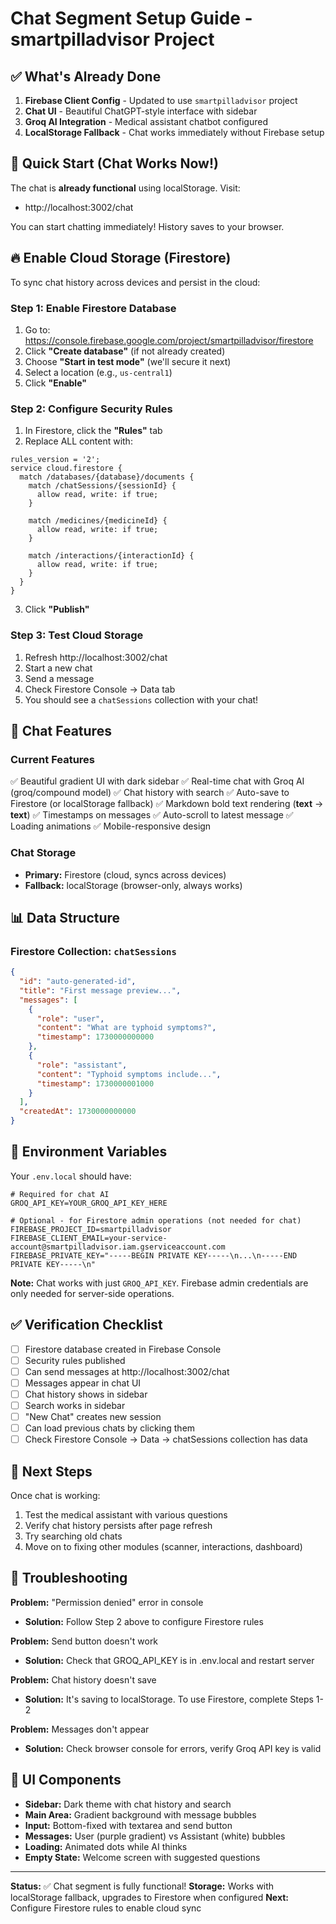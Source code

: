 # Chat Segment Setup Guide - smartpilladvisor Project

## ✅ What's Already Done

1. **Firebase Client Config** - Updated to use `smartpilladvisor` project
2. **Chat UI** - Beautiful ChatGPT-style interface with sidebar
3. **Groq AI Integration** - Medical assistant chatbot configured
4. **LocalStorage Fallback** - Chat works immediately without Firebase setup

## 🚀 Quick Start (Chat Works Now!)

The chat is **already functional** using localStorage. Visit:
- http://localhost:3002/chat

You can start chatting immediately! History saves to your browser.

## 🔥 Enable Cloud Storage (Firestore)

To sync chat history across devices and persist in the cloud:

### Step 1: Enable Firestore Database

1. Go to: https://console.firebase.google.com/project/smartpilladvisor/firestore
2. Click **"Create database"** (if not already created)
3. Choose **"Start in test mode"** (we'll secure it next)
4. Select a location (e.g., `us-central1`)
5. Click **"Enable"**

### Step 2: Configure Security Rules

1. In Firestore, click the **"Rules"** tab
2. Replace ALL content with:

```
rules_version = '2';
service cloud.firestore {
  match /databases/{database}/documents {
    match /chatSessions/{sessionId} {
      allow read, write: if true;
    }
    
    match /medicines/{medicineId} {
      allow read, write: if true;
    }
    
    match /interactions/{interactionId} {
      allow read, write: if true;
    }
  }
}
```

3. Click **"Publish"**

### Step 3: Test Cloud Storage

1. Refresh http://localhost:3002/chat
2. Start a new chat
3. Send a message
4. Check Firestore Console → Data tab
5. You should see a `chatSessions` collection with your chat!

## 🎨 Chat Features

### Current Features
✅ Beautiful gradient UI with dark sidebar
✅ Real-time chat with Groq AI (groq/compound model)
✅ Chat history with search
✅ Auto-save to Firestore (or localStorage fallback)
✅ Markdown bold text rendering (**text** → **text**)
✅ Timestamps on messages
✅ Auto-scroll to latest message
✅ Loading animations
✅ Mobile-responsive design

### Chat Storage
- **Primary:** Firestore (cloud, syncs across devices)
- **Fallback:** localStorage (browser-only, always works)

## 📊 Data Structure

### Firestore Collection: `chatSessions`

```json
{
  "id": "auto-generated-id",
  "title": "First message preview...",
  "messages": [
    {
      "role": "user",
      "content": "What are typhoid symptoms?",
      "timestamp": 1730000000000
    },
    {
      "role": "assistant",
      "content": "Typhoid symptoms include...",
      "timestamp": 1730000001000
    }
  ],
  "createdAt": 1730000000000
}
```

## 🔧 Environment Variables

Your `.env.local` should have:

```env
# Required for chat AI
GROQ_API_KEY=YOUR_GROQ_API_KEY_HERE

# Optional - for Firestore admin operations (not needed for chat)
FIREBASE_PROJECT_ID=smartpilladvisor
FIREBASE_CLIENT_EMAIL=your-service-account@smartpilladvisor.iam.gserviceaccount.com
FIREBASE_PRIVATE_KEY="-----BEGIN PRIVATE KEY-----\n...\n-----END PRIVATE KEY-----\n"
```

**Note:** Chat works with just `GROQ_API_KEY`. Firebase admin credentials are only needed for server-side operations.

## ✅ Verification Checklist

- [ ] Firestore database created in Firebase Console
- [ ] Security rules published
- [ ] Can send messages at http://localhost:3002/chat
- [ ] Messages appear in chat UI
- [ ] Chat history shows in sidebar
- [ ] Search works in sidebar
- [ ] "New Chat" creates new session
- [ ] Can load previous chats by clicking them
- [ ] Check Firestore Console → Data → chatSessions collection has data

## 🎯 Next Steps

Once chat is working:
1. Test the medical assistant with various questions
2. Verify chat history persists after page refresh
3. Try searching old chats
4. Move on to fixing other modules (scanner, interactions, dashboard)

## 🐛 Troubleshooting

**Problem:** "Permission denied" error in console
- **Solution:** Follow Step 2 above to configure Firestore rules

**Problem:** Send button doesn't work
- **Solution:** Check that GROQ_API_KEY is in .env.local and restart server

**Problem:** Chat history doesn't save
- **Solution:** It's saving to localStorage. To use Firestore, complete Steps 1-2

**Problem:** Messages don't appear
- **Solution:** Check browser console for errors, verify Groq API key is valid

## 📱 UI Components

- **Sidebar:** Dark theme with chat history and search
- **Main Area:** Gradient background with message bubbles
- **Input:** Bottom-fixed with textarea and send button
- **Messages:** User (purple gradient) vs Assistant (white) bubbles
- **Loading:** Animated dots while AI thinks
- **Empty State:** Welcome screen with suggested questions

---

**Status:** ✅ Chat segment is fully functional!
**Storage:** Works with localStorage fallback, upgrades to Firestore when configured
**Next:** Configure Firestore rules to enable cloud sync
